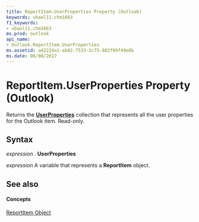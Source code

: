 ```yaml
---
title: ReportItem.UserProperties Property (Outlook)
keywords: vbaol11.chm1663
f1_keywords:
- vbaol11.chm1663
ms.prod: outlook
api_name:
- Outlook.ReportItem.UserProperties
ms.assetid: a42224a1-ab82-7533-2c75-882f99f49e8b
ms.date: 06/08/2017
---
```



# ReportItem.UserProperties Property (Outlook)

Returns the  **[UserProperties](Outlook.UserProperties.md)** collection that represents all the user properties for the Outlook item. Read-only.


## Syntax

 _expression_ . **UserProperties**

 _expression_ A variable that represents a **ReportItem** object.


## See also


#### Concepts


[ReportItem Object](Outlook.ReportItem.md)

